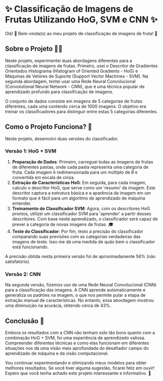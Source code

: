 # ✨ Classificação de Imagens de Frutas Utilizando HoG, SVM e CNN ✨

Olá! 👋 Bem-vinda(o) ao meu projeto de classificação de imagens de fruta! 🍌

## Sobre o Projeto 👩‍💻

Neste projeto, experimentei duas abordagens diferentes para a classificação de imagens de frutas. Primeiro, usei o Descritor de Gradientes Orientados Histograma (Histogram of Oriented Gradients - HoG) e Máquinas de Vetores de Suporte (Support Vector Machines - SVM). Na segunda abordagem, tentei usar uma Rede Neural Convolucional (Convolutional Neural Network - CNN), que é uma técnica popular de aprendizado profundo para classificação de imagens.

O conjunto de dados consiste em imagens de 5 categorias de frutas diferentes, cada uma contendo cerca de 1000 imagens. O objetivo era treinar os classificadores para distinguir entre estas 5 categorias diferentes.

## Como o Projeto Funciona? 🧠

Neste projeto, desenvolvi duas versões do classificador.

### Versão 1: HoG + SVM

1. **Preparação de Dados**: Primeiro, carreguei todas as imagens de frutas de diferentes pastas, onde cada pasta representa uma categoria de fruta. Cada imagem é redimensionada para um múltiplo de 8 e convertida em escala de cinza. 
2. **Extração de Características HoG**: Em seguida, para cada imagem, calculo o descritor HoG, que serve como um 'resumo' da imagem. Este descritor captura a estrutura básica e a aparência da imagem em um formato que é fácil para um algoritmo de aprendizado de máquina entender. 
3. **Treinamento do Classificador SVM**: Agora, com os descritores HoG prontos, utilizei um classificador SVM para 'aprender' a partir desses descritores. Com base neste aprendizado, o classificador será capaz de prever a categoria de novas imagens de frutas. 🎓
4. **Teste do Classificador**: Por fim, testo a precisão do classificador comparando suas previsões com as categorias verdadeiras das imagens de teste. Isso me dá uma medida de quão bem o classificador está funcionando.

A precisão obtida nesta primeira versão foi de aproximadamente 56% (não satisfatório).

### Versão 2: CNN

Na segunda versão, fizemos uso de uma Rede Neural Convolucional (CNN) para a classificação das imagens. A CNN aprende automaticamente e generaliza os padrões na imagem, o que nos permite pular a etapa de extração manual de características. No entanto, essa abordagem mostrou uma diminuição na acurácia, obtendo cerca de 43%.

## Conclusão 🌟

Embora os resultados com a CNN não tenham sido tão bons quanto com a combinação HoG + SVM, foi uma experiência de aprendizado valiosa. Compreender diferentes técnicas e como elas funcionam em diferentes situações nos dá uma visão mais aprofundada do desafiador campo do aprendizado de máquina e da visão computacional.

Vou continuar experimentando e otimizando meus modelos para obter melhores resultados. Se você tiver alguma sugestão, ficarei feliz em ouvir! Espero que você tenha achado este projeto interessante e informativo. 🚀

